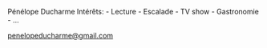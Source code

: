 Pénélope Ducharme
Intérêts:
	- Lecture
	- Escalade
	- TV show
	- Gastronomie
	- ...

penelopeducharme@gmail.com
